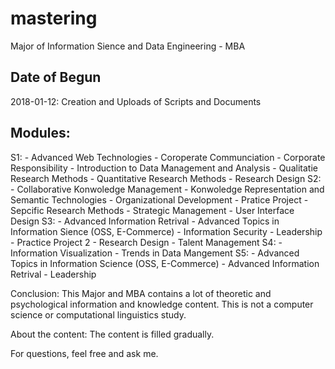 # mastering
Major of Information Sience and Data Engineering - MBA

## Date of Begun
2018-01-12: Creation and Uploads of Scripts and Documents

## Modules:
  S1:
    - Advanced Web Technologies
    - Coroperate Communciation
    - Corporate Responsibility
    - Introduction to Data Management and Analysis
    - Qualitatie Research Methods
    - Quantitative Research Methods
    - Research Design
  S2:
    - Collaborative Konwoledge Management
    - Konwoledge Representation and Semantic Technologies
    - Organizational Development
    - Pratice Project
    - Sepcific Research Methods
    - Strategic Management
    - User Interface Design
  S3:
    - Advanced Information Retrival
    - Advanced Topics in Information Sience (OSS, E-Commerce)
    - Information Security
    - Leadership
    - Practice Project 2
    - Research Design
    - Talent Management
  S4:
    - Information Visualization
    - Trends in Data Mangement
  S5:
    - Advanced Topics in Information Science (OSS, E-Commerce)
    - Advanced Information Retrival
    - Leadership

Conclusion:
  This Major and MBA contains a lot of theoretic and psychological information and knowledge content. 
  This is not a computer science or computational linguistics study.
  
About the content:
  The content is filled gradually.
  
For questions, feel free and ask me.
